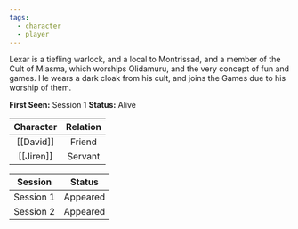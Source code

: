 ```yaml
---
tags:
  - character
  - player
---
```

Lexar is a tiefling warlock, and a local to Montrissad, and a member of the Cult of Miasma, which worships Olidamuru, and the very concept of fun and games. He wears a dark cloak from his cult, and joins the Games due to his worship of them.

**First Seen:** Session 1
**Status:** Alive

| Character | Relation |
| :--: | :--: |
| [[David]] | Friend |
| [[Jiren]] | Servant |

| Session | Status |
| :--: | :--: |
| Session 1 | Appeared |
| Session 2 | Appeared |